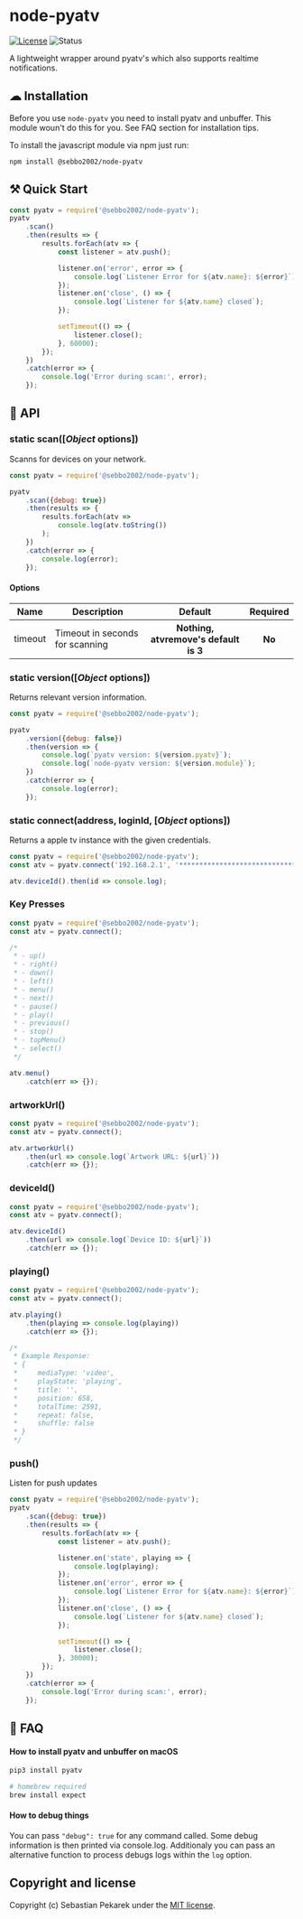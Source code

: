 # node-pyatv

[![License](https://img.shields.io/badge/license-MIT-blue.svg?style=flat-square)](LICENSE)
![Status](https://git-badges.sebbo.net/98/master/build)

A lightweight wrapper around pyatv's which also supports realtime notifications.


## ☁ Installation

Before you use `node-pyatv` you need to install pyatv and unbuffer. This module woun't do this for you. See FAQ section for installation tips.

To install the javascript module via npm just run:

	npm install @sebbo2002/node-pyatv


## ⚒ Quick Start

```javascript
const pyatv = require('@sebbo2002/node-pyatv');
pyatv
    .scan()
    .then(results => {
        results.forEach(atv => {
            const listener = atv.push();

            listener.on('error', error => {
                console.log(`Listener Error for ${atv.name}: ${error}`);
            });
            listener.on('close', () => {
                console.log(`Listener for ${atv.name} closed`);
            });

            setTimeout(() => {
                listener.close();
            }, 60000);
        });
    })
    .catch(error => {
        console.log('Error during scan:', error);
    });
```


## 📑 API

### static scan([_Object_ options])

Scanns for devices on your network.

```javascript
const pyatv = require('@sebbo2002/node-pyatv');

pyatv
    .scan({debug: true})
    .then(results => {
        results.forEach(atv =>
            console.log(atv.toString())
        );
    })
    .catch(error => {
        console.log(error);
    });
```

#### Options
<table>
    <thead>
        <tr>
            <th>Name</th>
            <th>Description</th>
            <th>Default</th>
            <th>Required</th>
        </tr>
    </thead>
    <tbody>
        <tr>
            <td>timeout</td>
            <td>Timeout in seconds for scanning</td>
            <th>Nothing, atvremove's default is 3</th>
            <th>No</th>
        </tr>
    </tbody>
</table>



### static version([_Object_ options])

Returns relevant version information.

```javascript
const pyatv = require('@sebbo2002/node-pyatv');

pyatv
    .version({debug: false})
    .then(version => {
        console.log(`pyatv version: ${version.pyatv}`);
        console.log(`node-pyatv version: ${version.module}`);
    })
    .catch(error => {
        console.log(error);
    });
```


### static connect(address, loginId, [_Object_ options])

Returns a apple tv instance with the given credentials.

```javascript
const pyatv = require('@sebbo2002/node-pyatv');
const atv = pyatv.connect('192.168.2.1', '*****************************');

atv.deviceId().then(id => console.log);
```



### Key Presses

```javascript
const pyatv = require('@sebbo2002/node-pyatv');
const atv = pyatv.connect();

/*
 * - up()
 * - right()
 * - down()
 * - left()
 * - menu()
 * - next()
 * - pause()
 * - play()
 * - previous()
 * - stop()
 * - topMenu()
 * - select()
 */

atv.menu()
    .catch(err => {});
```


### artworkUrl()

```javascript
const pyatv = require('@sebbo2002/node-pyatv');
const atv = pyatv.connect();

atv.artworkUrl()
    .then(url => console.log(`Artwork URL: ${url}`))
    .catch(err => {});
```


### deviceId()

```javascript
const pyatv = require('@sebbo2002/node-pyatv');
const atv = pyatv.connect();

atv.deviceId()
    .then(url => console.log(`Device ID: ${url}`))
    .catch(err => {});
```


### playing()

```javascript
const pyatv = require('@sebbo2002/node-pyatv');
const atv = pyatv.connect();

atv.playing()
    .then(playing => console.log(playing))
    .catch(err => {});

/*
 * Example Response:
 * {
 *     mediaType: 'video',
 *     playState: 'playing',
 *     title: '',
 *     position: 658,
 *     totalTime: 2591,
 *     repeat: false,
 *     shuffle: false
 * }
 */
```


### push()

Listen for push updates

```javascript
const pyatv = require('@sebbo2002/node-pyatv');
pyatv
    .scan({debug: true})
    .then(results => {
        results.forEach(atv => {
            const listener = atv.push();

            listener.on('state', playing => {
                console.log(playing);
            });
            listener.on('error', error => {
                console.log(`Listener Error for ${atv.name}: ${error}`);
            });
            listener.on('close', () => {
                console.log(`Listener for ${atv.name} closed`);
            });

            setTimeout(() => {
                listener.close();
            }, 30000);
        });
    })
    .catch(error => {
        console.log('Error during scan:', error);
    });
```



## 🤨 FAQ

#### How to install pyatv and unbuffer on macOS

```bash
pip3 install pyatv

# homebrew required
brew install expect
```


#### How to debug things

You can pass `"debug": true` for any command called. Some debug information is then printed via console.log. Additionaly 
you can pass an alternative function to process debugs logs within the `log` option.


## Copyright and license

Copyright (c) Sebastian Pekarek under the [MIT license](LICENSE).
